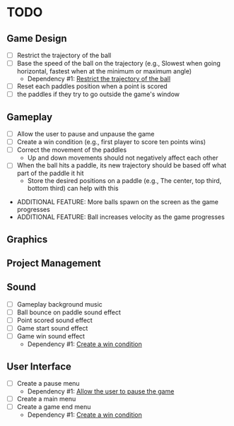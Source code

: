 # TODO

## Game Design

- [ ] Restrict the trajectory of the ball
- [ ] Base the speed of the ball on the trajectory (e.g., Slowest when going
horizontal, fastest when at the minimum or maximum angle)
    - Dependency #1: [Restrict the trajectory of the ball](#game-design)
- [ ] Reset each paddles position when a point is scored
- [ ] the paddles if they try to go outside the game's window

## Gameplay

- [ ] Allow the user to pause and unpause the game
- [ ] Create a win condition (e.g., first player to score ten points wins)
- [ ] Correct the movement of the paddles
  - Up and down movements should not negatively affect each other
- [ ] When the ball hits a paddle, its new trajectory should be based off what
part of the paddle it hit
    - Store the desired positions on a paddle (e.g., The center, top third,
    bottom third) can help with this
- ADDITIONAL FEATURE: More balls spawn on the screen as the game progresses
- ADDITIONAL FEATURE: Ball increases velocity as the game progresses

## Graphics

## Project Management

## Sound

- [ ] Gameplay background music
- [ ] Ball bounce on paddle sound effect
- [ ] Point scored sound effect
- [ ] Game start sound effect
- [ ] Game win sound effect
    - Dependency #1: [Create a win condition](#gameplay)

## User Interface

- [ ] Create a pause menu
    - Dependency #1: [Allow the user to pause the game](#gameplay)
- [ ] Create a main menu
- [ ] Create a game end menu
    - Dependency #1: [Create a win condition](#gameplay)